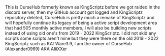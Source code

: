 This is CurseHub formerly known as KingScriptz before we got raided in the discord server, then my GitHub account got logged and KingScriptz repository deleted, CurseHub is pretty much a remake of KingScriptz and will hopefully continue its legacy of being a active script development area that had 505 monthly active members, I will also be building new scripts instead of using old one's from 2019 - 2022 KingScriptz. I did not skid any scripts some scripts aren't mine but they were there on the old 2019 - 2022 KingScriptz such as KATWare3.9, I am the owner of CurseHub (Alexander0969) AKA AliiXXer
